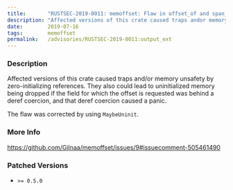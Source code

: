 ```yaml
---
title:       "RUSTSEC-2019-0011: memoffset: Flaw in offset_of and span_of causes SIGILL, drops uninitialized memory of arbitrary type on panic in client code"
description: "Affected versions of this crate caused traps andor memory unsafety by zeroinitializing references. They also could lead to uninitialized memory being dropped if the field for which the offset is requested was behind a deref coercion, and that deref coercion caused a panic. The flaw was corrected by using MaybeUninit."
date:        2019-07-16
tags:        memoffset
permalink:   /advisories/RUSTSEC-2019-0011:output_ext
---
```


### Description

Affected versions of this crate caused traps and/or memory unsafety by zero-initializing references.
They also could lead to uninitialized memory being dropped if the field for which the offset is requested was behind a deref coercion, and that deref coercion caused a panic.

The flaw was corrected by using `MaybeUninit`.

### More Info

<https://github.com/Gilnaa/memoffset/issues/9#issuecomment-505461490>

### Patched Versions

- `>= 0.5.0`


